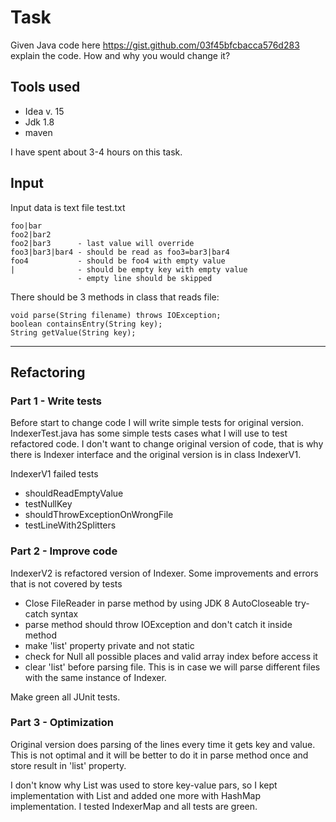 # Task 
Given Java code here  https://gist.github.com/03f45bfcbacca576d283 explain the code. How and why you would change it?

## Tools used
 * Idea v. 15
 * Jdk 1.8
 * maven

I have spent about 3-4 hours on this task.

## Input
 Input data is text file test.txt 
 
    foo|bar
    foo2|bar2
    foo2|bar3      - last value will override
    foo3|bar3|bar4 - should be read as foo3=bar3|bar4
    foo4           - should be foo4 with empty value
    |              - should be empty key with empty value
                   - empty line should be skipped

There should be 3 methods in class that reads file: 

    void parse(String filename) throws IOException;
    boolean containsEntry(String key);
    String getValue(String key);

*****

## Refactoring

### Part 1 - Write tests
 Before start to change code I will write simple tests for original version. 
 IndexerTest.java has some simple tests cases what I will use to test refactored code.
 I don't want to change original version of code, that is why there is Indexer interface and the original version is in class IndexerV1.
 
 IndexerV1 failed tests 
 + shouldReadEmptyValue
 + testNullKey
 + shouldThrowExceptionOnWrongFile
 + testLineWith2Splitters
 
### Part 2 - Improve code
 IndexerV2 is refactored version of Indexer.
 Some improvements and errors that is not covered by tests 
 * Close FileReader in parse method by using JDK 8 AutoCloseable try-catch syntax
 * parse method should throw IOException and don't catch it inside method
 * make 'list' property  private and not static 
 * check for Null all possible places and valid array index before access it
 * clear 'list' before parsing file. This is in case we will parse different files with the same instance of Indexer.
 
 Make green all JUnit tests.
 
### Part 3 - Optimization
 Original version does parsing of the lines every time it gets key and value. 
 This is not optimal and it will be better to do it in parse method once and store result in 'list' property.
 
 
 I don't know why List was used to store key-value pars, so I kept implementation with List and added one more with HashMap implementation.
 I tested IndexerMap and all tests are green.



